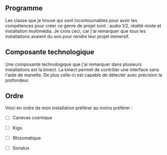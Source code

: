 ## Programme
Les classe que je trouve qui sont incontournables pour avoir les compétences pour créer ce genre de projet sont : audio 1/2, réalité mixte et installation multimédia. Je crois ceci, car j'ai remarquer que tous les installations avaient du son pour rendre leur projet immersif.

## Composante technologique
Une composante technologique que j'ai remarquer dans plusieurs installations est la kinect. La kinect permet de contrôler une interface sans l'aide de manette. De plus celle-ci est capable de détecter avec précision la profondeur.

## Ordre
Voici en ordre de mon installation préférer au moins préférer :

 - [ ] Canevas cosmique
 - [ ] Kigo
 - [ ] Rhizomatique
 - [ ] Sonalux

